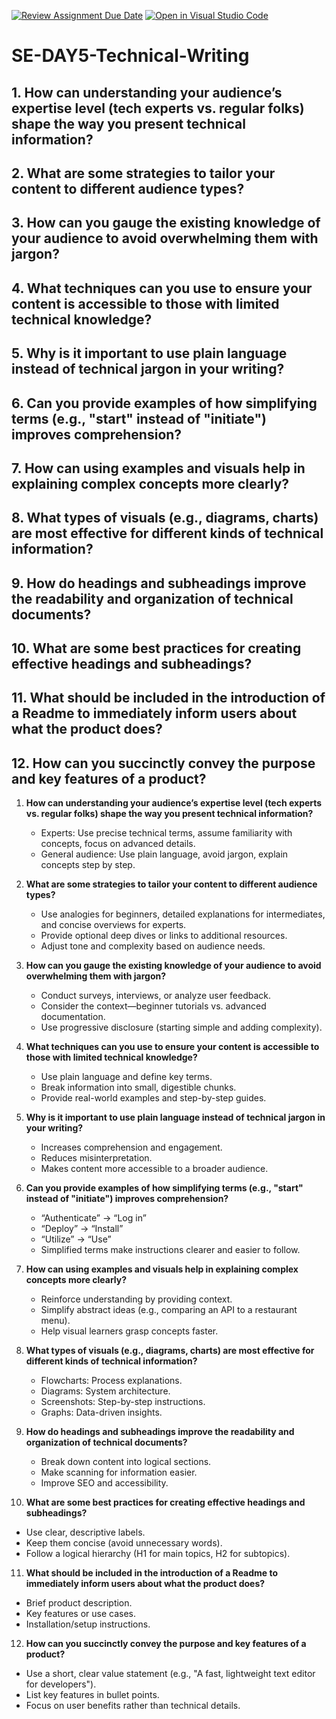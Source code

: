 [![Review Assignment Due Date](https://classroom.github.com/assets/deadline-readme-button-22041afd0340ce965d47ae6ef1cefeee28c7c493a6346c4f15d667ab976d596c.svg)](https://classroom.github.com/a/zsAR-pyY)
[![Open in Visual Studio Code](https://classroom.github.com/assets/open-in-vscode-2e0aaae1b6195c2367325f4f02e2d04e9abb55f0b24a779b69b11b9e10269abc.svg)](https://classroom.github.com/online_ide?assignment_repo_id=18589944&assignment_repo_type=AssignmentRepo)
# SE-DAY5-Technical-Writing
## 1. How can understanding your audience’s expertise level (tech experts vs. regular folks) shape the way you present technical information?
## 2. What are some strategies to tailor your content to different audience types?
## 3. How can you gauge the existing knowledge of your audience to avoid overwhelming them with jargon?
## 4. What techniques can you use to ensure your content is accessible to those with limited technical knowledge?
## 5. Why is it important to use plain language instead of technical jargon in your writing?
## 6. Can you provide examples of how simplifying terms (e.g., "start" instead of "initiate") improves comprehension?
## 7. How can using examples and visuals help in explaining complex concepts more clearly?
## 8. What types of visuals (e.g., diagrams, charts) are most effective for different kinds of technical information?
## 9. How do headings and subheadings improve the readability and organization of technical documents?
## 10. What are some best practices for creating effective headings and subheadings?
## 11. What should be included in the introduction of a Readme to immediately inform users about what the product does?
## 12. How can you succinctly convey the purpose and key features of a product?

 

1. **How can understanding your audience’s expertise level (tech experts vs. regular folks) shape the way you present technical information?**  
   - Experts: Use precise technical terms, assume familiarity with concepts, focus on advanced details.  
   - General audience: Use plain language, avoid jargon, explain concepts step by step.  

2. **What are some strategies to tailor your content to different audience types?**  
   - Use analogies for beginners, detailed explanations for intermediates, and concise overviews for experts.  
   - Provide optional deep dives or links to additional resources.  
   - Adjust tone and complexity based on audience needs.  

3. **How can you gauge the existing knowledge of your audience to avoid overwhelming them with jargon?**  
   - Conduct surveys, interviews, or analyze user feedback.  
   - Consider the context—beginner tutorials vs. advanced documentation.  
   - Use progressive disclosure (starting simple and adding complexity).  

4. **What techniques can you use to ensure your content is accessible to those with limited technical knowledge?**  
   - Use plain language and define key terms.  
   - Break information into small, digestible chunks.  
   - Provide real-world examples and step-by-step guides.  

5. **Why is it important to use plain language instead of technical jargon in your writing?**  
   - Increases comprehension and engagement.  
   - Reduces misinterpretation.  
   - Makes content more accessible to a broader audience.  

6. **Can you provide examples of how simplifying terms (e.g., "start" instead of "initiate") improves comprehension?**  
   - “Authenticate” → “Log in”  
   - “Deploy” → “Install”  
   - “Utilize” → “Use”  
   - Simplified terms make instructions clearer and easier to follow.  

7. **How can using examples and visuals help in explaining complex concepts more clearly?**  
   - Reinforce understanding by providing context.  
   - Simplify abstract ideas (e.g., comparing an API to a restaurant menu).  
   - Help visual learners grasp concepts faster.  

8. **What types of visuals (e.g., diagrams, charts) are most effective for different kinds of technical information?**  
   - Flowcharts: Process explanations.  
   - Diagrams: System architecture.  
   - Screenshots: Step-by-step instructions.  
   - Graphs: Data-driven insights.  

9. **How do headings and subheadings improve the readability and organization of technical documents?**  
   - Break down content into logical sections.  
   - Make scanning for information easier.  
   - Improve SEO and accessibility.  

10. **What are some best practices for creating effective headings and subheadings?**  
   - Use clear, descriptive labels.  
   - Keep them concise (avoid unnecessary words).  
   - Follow a logical hierarchy (H1 for main topics, H2 for subtopics).  

11. **What should be included in the introduction of a Readme to immediately inform users about what the product does?**  
   - Brief product description.  
   - Key features or use cases.  
   - Installation/setup instructions.  

12. **How can you succinctly convey the purpose and key features of a product?**  
   - Use a short, clear value statement (e.g., "A fast, lightweight text editor for developers").  
   - List key features in bullet points.  
   - Focus on user benefits rather than technical details.  


